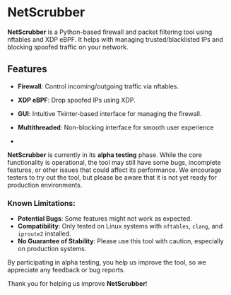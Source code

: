 # NetScrubber

**NetScrubber** is a Python-based firewall and packet filtering tool using nftables and XDP eBPF. It helps with managing trusted/blacklisted IPs and blocking spoofed traffic on your network.

## Features
- **Firewall**: Control incoming/outgoing traffic via nftables.
- **XDP eBPF**: Drop spoofed IPs using XDP.
- **GUI**: Intuitive Tkinter-based interface for managing the firewall.
- **Multithreaded**: Non-blocking interface for smooth user experience

- 
**NetScrubber** is currently in its **alpha testing** phase. While the core functionality is operational, the tool may still have some bugs, incomplete features, or other issues that could affect its performance. We encourage testers to try out the tool, but please be aware that it is not yet ready for production environments.

### Known Limitations:
- **Potential Bugs**: Some features might not work as expected.
- **Compatibility**: Only tested on Linux systems with `nftables`, `clang`, and `iproute2` installed.
- **No Guarantee of Stability**: Please use this tool with caution, especially on production systems.

By participating in alpha testing, you help us improve the tool, so we appreciate any feedback or bug reports. 

Thank you for helping us improve **NetScrubber**!
